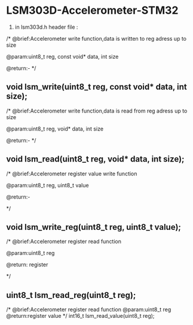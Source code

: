 # LSM303D-Accelerometer-STM32

1) in lsm303d.h header file : 

/*
@brief:Accelerometer write function,data is written to reg adress up to size

@param:uint8_t reg, const void* data, int size

@return:-
*/

void lsm_write(uint8_t reg, const void* data, int size);
---------------------------------------------------------------
/*
@brief:Accelerometer write function,data is read from reg adress up to size

@param:uint8_t reg, void* data, int size

@return:-
*/

void lsm_read(uint8_t reg, void* data, int size);
---------------------------------------------------------------

 /*
@brief:Accelerometer register value write function

@param:uint8_t reg, uint8_t value

@return:-

*/

void lsm_write_reg(uint8_t reg, uint8_t value);
---------------------------------------------------------------

/*
@brief:Accelerometer register read function

@param:uint8_t reg

@return: register

*/

uint8_t lsm_read_reg(uint8_t reg);
---------------------------------------------------------------

/*
@brief:Accelerometer register read function
@param:uint8_t reg
@return:register value
*/
int16_t lsm_read_value(uint8_t reg);
